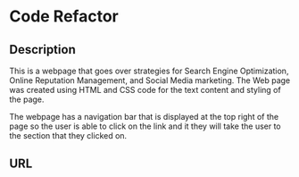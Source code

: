 # Code Refactor

## Description
This is a webpage that goes over strategies for Search Engine Optimization, Online Reputation Management, and Social Media marketing. The Web page was created using HTML and CSS code for the text content and styling of the page.

The webpage has a navigation bar that is displayed at the top right of the page so the user is able to click on the link and it they will take the user to the section that they clicked on.

## URL



